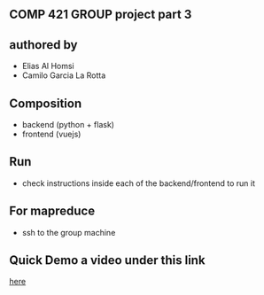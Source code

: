 ## COMP 421 GROUP project part 3

## authored by
- Elias Al Homsi
- Camilo Garcia La Rotta

## Composition
- backend (python + flask)
- frontend (vuejs)

## Run
- check instructions inside each of the backend/frontend to run it

## For mapreduce
- ssh to the group machine

## Quick Demo a video under this link
[here](https://drive.google.com/file/d/1hUp2jZLXUktyHY3DM7agKPcfEWCkuEUK/view?usp=sharing)
